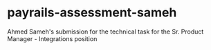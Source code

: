 # payrails-assessment-sameh
Ahmed Sameh's submission for the technical task for the Sr. Product Manager - Integrations position

